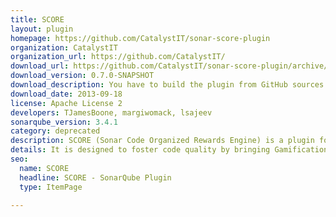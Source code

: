 ```yaml
---
title: SCORE
layout: plugin
homepage: https://github.com/CatalystIT/sonar-score-plugin
organization: CatalystIT
organization_url: https://github.com/CatalystIT/
download_url: https://github.com/CatalystIT/sonar-score-plugin/archive/master.zip
download_version: 0.7.0-SNAPSHOT
download_description: You have to build the plugin from GitHub sources
download_date: 2013-09-18
license: Apache License 2
developers: TJamesBoone, margiwomack, lsajeev
sonarqube_version: 3.4.1
category: deprecated
description: SCORE (Sonar Code Organized Rewards Engine) is a plugin for SonarQube™ that adds personalization and rewards to SonarQube™. 
details: It is designed to foster code quality by bringing Gamification principles to the SonarQube™ Server, encouraging a healthy sense of competition for quality code between teams of developers.
seo: 
  name: SCORE
  headline: SCORE - SonarQube Plugin
  type: ItemPage

---
```

